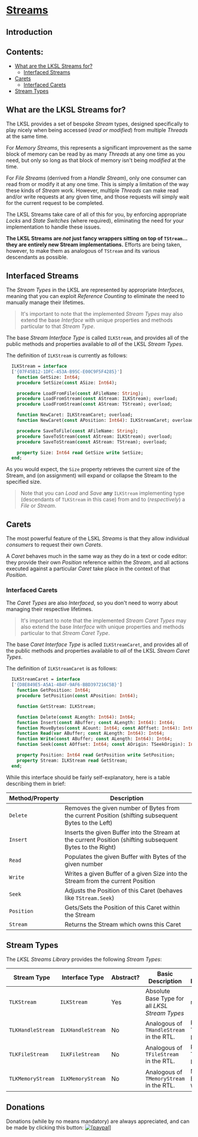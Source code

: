 <!--- This document is written in a "Markdown" language, and is best viewed on https://github.com/LaKraven/LKSL. -->
# [Streams](./0_Contents.md)
## Introduction

## Contents:
* [What are the LKSL Streams for?](#what-are-the-lksl-streams-for)
  * [Interfaced Streams](#interfaced-streams)
* [Carets](#carets)
  * [Interfaced Carets](#interfaced-carets)
* [Stream Types](#stream-types)

## What are the LKSL Streams for?
The LKSL provides a set of bespoke *Stream* types, designed specifically to play nicely when being accessed (*read or modified*) from multiple *Threads* at the same time.

For *Memory Streams*, this represents a significant improvement as the same block of memory can be read by as many *Threads* at any one time as you need, but only so long as that block of memory isn't being *modified* at the time.

For *File Streams* (derrived from a *Handle Stream*), only one consumer can read from or modify it at any one time. This is simply a limitation of the way these kinds of *Stream* work. However, multiple *Threads* can make read and/or write requests at any given time, and those requests will simply wait for the current request to be completed.

The LKSL Streams take care of all of this for you, by enforcing appropriate *Locks* and *State Switches* (where required), eliminating the need for your implementation to handle these issues.

**The LKSL Streams are *not* just fancy wrappers sitting on top of `TStream`... they are entirely new Stream implementations.**
Efforts are being taken, however, to make them as analogous of `TStream` and its various descendants as possible.

## Interfaced Streams
The *Stream Types* in the LKSL are represented by appropriate *Interfaces*, meaning that you can exploit *Reference Counting* to eliminate the need to manually manage their lifetimes.

> It's important to note that the implemented *Stream Types* may also extend the base *Interface* with unique properties and methods particular to that *Stream Type*.

The base *Stream Interface Type* is called `ILKStream`, and provides all of the public methods and properties available to *all* of the LKSL *Stream Types*.

The definition of `ILKStream` is currently as follows:

```pascal
  ILKStream = interface
  ['{07F45B12-1DFC-453A-B95C-E00C9F5F4285}']
    function GetSize: Int64;
    procedure SetSize(const ASize: Int64);

    procedure LoadFromFile(const AFileName: String);
    procedure LoadFromStream(const AStream: ILKStream); overload;
    procedure LoadFromStream(const AStream: TStream); overload;

    function NewCaret: ILKStreamCaret; overload;
    function NewCaret(const APosition: Int64): ILKStreamCaret; overload;

    procedure SaveToFile(const AFileName: String);
    procedure SaveToStream(const AStream: ILKStream); overload;
    procedure SaveToStream(const AStream: TStream); overload;

    property Size: Int64 read GetSize write SetSize;
  end;
```

As you would expect, the `Size` property retrieves the current size of the Stream, and (on assignment) will expand or collapse the Stream to the specified size.

> Note that you can *Load* and *Save* **any** `ILKStream` implementing type (descendants of `TLKStream` in this case) from and to (*respectively*) a *File* or *Stream*.

## Carets
The most powerful feature of the LSKL *Streams* is that they allow individual *consumers* to request their own *Carets*.

A *Caret* behaves much in the same way as they do in a text or code editor: they provide their own *Position* reference within the *Stream*, and all actions executed against a particular *Caret* take place in the context of that *Position*.

### Interfaced Carets
The *Caret Types* are also *Interfaced*, so you don't need to worry about managing their respective lifetimes.

> It's important to note that the implemented *Stream Caret Types* may also extend the base *Interface* with unique properties and methods particular to that *Stream Caret Type*.

The base *Caret Interface Type* is aclled `ILKStreamCaret`, and provides all of the public methods and properties available to *all* of the LKSL *Stream Caret Types*.

The definition of `ILKStreamCaret` is as follows:

```pascal
  ILKStreamCaret = interface
  ['{D8E849E5-A5A1-4B4F-9AF6-BBD397216C5B}']
    function GetPosition: Int64;
    procedure SetPosition(const APosition: Int64);

    function GetStream: ILKStream;

    function Delete(const ALength: Int64): Int64;
    function Insert(const ABuffer; const ALength: Int64): Int64;
    function MoveBytes(const ACount: Int64; const AOffset: Int64): Int64;
    function Read(var ABuffer; const ALength: Int64): Int64;
    function Write(const ABuffer; const ALength: Int64): Int64;
    function Seek(const AOffset: Int64; const AOrigin: TSeekOrigin): Int64;

    property Position: Int64 read GetPosition write SetPosition;
    property Stream: ILKStream read GetStream;
  end;
```

While this interface should be fairly self-explanatory, here is a table describing them in brief:

| Method/Property   | Description                                                                                               |
| ----------------- | --------------------------------------------------------------------------------------------------------- |
| `Delete`          | Removes the given number of Bytes from the current Position (shifting subsequent Bytes to the Left)       |
| `Insert`          | Inserts the given Buffer into the Stream at the current Position (shifting subsequent Bytes to the Right) |
| `Read`            | Populates the given Buffer with Bytes of the given number                                                 |
| `Write`           | Writes a given Buffer of a given Size into the Stream from the current Position                           |
| `Seek`            | Adjusts the Position of this Caret (behaves like `TStream.Seek`)                                          |
| `Position`        | Gets/Sets the Position of this Caret within the Stream                                                    |
| `Stream`          | Returns the Stream which owns this Caret                                                                  |

## Stream Types
The *LKSL Streams Library* provides the following *Stream Types*:

| Stream Type       | Interface Type    | Abstract? | Basic Description                               | Access Methodology          | Caret Type             | Caret Interface Type   |
| ----------------- | ----------------- | --------- | ----------------------------------------------- | --------------------------- | ---------------------- | ---------------------- |
| `TLKStream`       | `ILKStream`       | Yes       | Absolute Base Type for all *LKSL Stream Types*  | n/a                         | `TLKStreamCaret`       | `ILKStreamCaret`       |
| `TLKHandleStream` | `ILKHandleStream` | No        | Analogous of `THandleStream` in the RTL.        | Read-In-Turn, Write-In-Turn | `TLKHandleStreamCaret` | `ILKHandleStreamCaret` |
| `TLKFileStream`   | `ILKFileStream`   | No        | Analogous of `TFileStream` in the RTL.          | Read-In-Turn, Write-In-Turn | `TLKFileStreamCaret`   | `ILKFileStreamCaret`   |
| `TLKMemoryStream` | `ILKMemoryStream` | No        | Analogous of `TMemoryStream` in the RTL.        | Multi-Read, Exclusive Write | `TLKMemoryStreamCaret` | `ILKMemoryStreamCaret` |

## Donations
Donations (while by no means mandatory) are always appreciated, and can be made by clicking this button: <a href="https://www.paypal.com/cgi-bin/webscr?cmd=_s-xclick&hosted_button_id=84FXYZX27EUJL"><img src="https://www.paypalobjects.com/en_US/GB/i/btn/btn_donateCC_LG.gif" alt="[paypal]" /></a>
<!--- If you're reading in a plain-text editor, please copy and paste the Hyperlink into your Browser -->

